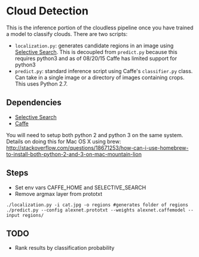# Cloud Detection

This is the inference portion of the cloudless pipeline once you have trained a
model to classify clouds.
There are two scripts:
  - `localization.py`: generates candidate regions in an image using [Selective
    Search](https://github.com/belltailjp/selective_search_py). This is
    decoupled from `predict.py` because this requires python3 and as of
    08/20/15 Caffe has limited support for python3
  - `predict.py`: standard inference script using Caffe's `classifier.py`
    class. Can take in a single image or a directory of images containing
    crops. This uses Python 2.7.

## Dependencies
- [Selective Search](https://github.com/belltailjp/selective_search_py)
- [Caffe](https://github.com/BVLC/caffe)

You will need to setup both python 2 and python 3 on the same system. Details on doing this for Mac OS X using brew: http://stackoverflow.com/questions/18671253/how-can-i-use-homebrew-to-install-both-python-2-and-3-on-mac-mountain-lion

## Steps
- Set env vars CAFFE_HOME and SELECTIVE_SEARCH
- Remove argmax layer from prototxt
```
./localization.py -i cat.jpg -o regions #generates folder of regions
./predict.py --config alexnet.prototxt --weights alexnet.caffemodel --input regions/
```

## TODO
- Rank results by classification probability
